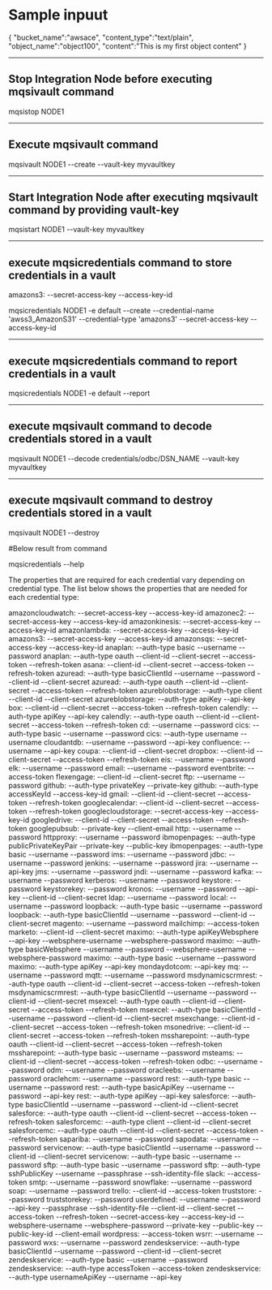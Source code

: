 # Sample inpuut

{
    "bucket_name":"awsace",
    "content_type":"text/plain",
	"object_name":"object100",
	"content":"This is my first object content"
}



---------------------------------------------------------------------
Stop Integration Node before executing mqsivault command
---------------------------------------------------------------------
mqsistop NODE1

---------------------------------------------------------------------
Execute mqsivault command
---------------------------------------------------------------------
mqsivault NODE1 --create --vault-key myvaultkey

---------------------------------------------------------------------
Start Integration Node after executing mqsivault command by providing vault-key
---------------------------------------------------------------------
mqsistart NODE1 --vault-key myvaultkey

---------------------------------------------------------------------
execute mqsicredentials command to store credentials in a vault
---------------------------------------------------------------------

amazons3: --secret-access-key <arg> --access-key-id <arg>


mqsicredentials NODE1 -e default --create --credential-name 'awss3_AmazonS31'  --credential-type 'amazons3'  --secret-access-key <arg> --access-key-id <arg>

---------------------------------------------------------------------
execute mqsicredentials command to report credentials in a vault
---------------------------------------------------------------------
mqsicredentials NODE1 -e default --report

---------------------------------------------------------------------
execute mqsivault command to decode credentials stored in a vault
---------------------------------------------------------------------
mqsivault NODE1 --decode credentials/odbc/DSN_NAME --vault-key myvaultkey

---------------------------------------------------------------------
execute mqsivault command to destroy credentials stored in a vault
---------------------------------------------------------------------
mqsivault NODE1 --destroy


#Below result from command

mqsicredentials --help

 The properties that are required for each credential vary depending on credential type. The list below shows the properties that are needed for each credential type:

amazoncloudwatch: --secret-access-key <arg> --access-key-id <arg>
amazonec2: --secret-access-key <arg> --access-key-id <arg>
amazonkinesis: --secret-access-key <arg> --access-key-id <arg>
amazonlambda: --secret-access-key <arg> --access-key-id <arg>
amazons3: --secret-access-key <arg> --access-key-id <arg>
amazonsqs: --secret-access-key <arg> --access-key-id <arg>
anaplan: --auth-type basic --username <arg> --password <arg>
anaplan: --auth-type oauth --client-id <arg> --client-secret <arg> --access-token <arg> --refresh-token <arg>
asana: --client-id <arg> --client-secret <arg> --access-token <arg> --refresh-token <arg>
azuread: --auth-type basicClientId --username <arg> --password <arg> --client-id <arg> --client-secret <arg>
azuread: --auth-type oauth --client-id <arg> --client-secret <arg> --access-token <arg> --refresh-token <arg>
azureblobstorage: --auth-type client --client-id <arg> --client-secret <arg>
azureblobstorage: --auth-type apiKey --api-key <arg>
box: --client-id <arg> --client-secret <arg> --access-token <arg> --refresh-token <arg>
calendly: --auth-type apiKey --api-key <arg>
calendly: --auth-type oauth --client-id <arg> --client-secret <arg> --access-token <arg> --refresh-token <arg>
cd: --username <arg> --password <arg>
cics: --auth-type basic --username <arg> --password <arg>
cics: --auth-type username --username <arg>
cloudantdb: --username <arg> --password <arg> --api-key <arg>
confluence: --username <arg> --api-key <arg>
coupa: --client-id <arg> --client-secret <arg>
dropbox: --client-id <arg> --client-secret <arg> --access-token <arg> --refresh-token <arg>
eis: --username <arg> --password <arg>
elk: --username <arg> --password <arg>
email: --username <arg> --password <arg>
eventbrite: --access-token <arg>
flexengage: --client-id <arg> --client-secret <arg>
ftp: --username <arg> --password <arg>
github: --auth-type privateKey --private-key <arg>
github: --auth-type accessKeyId --access-key-id <arg>
gmail: --client-id <arg> --client-secret <arg> --access-token <arg> --refresh-token <arg>
googlecalendar: --client-id <arg> --client-secret <arg> --access-token <arg> --refresh-token <arg>
googlecloudstorage: --secret-access-key <arg> --access-key-id <arg>
googledrive: --client-id <arg> --client-secret <arg> --access-token <arg> --refresh-token <arg>
googlepubsub: --private-key <arg> --client-email <arg>
http: --username <arg> --password <arg>
httpproxy: --username <arg> --password <arg>
ibmopenpages: --auth-type publicPrivateKeyPair --private-key <arg> --public-key <arg>
ibmopenpages: --auth-type basic --username <arg> --password <arg>
ims: --username <arg> --password <arg>
jdbc: --username <arg> --password <arg>
jenkins: --username <arg> --password <arg>
jira: --username <arg> --api-key <arg>
jms: --username <arg> --password <arg>
jndi: --username <arg> --password <arg>
kafka: --username <arg> --password <arg>
kerberos: --username <arg> --password <arg>
keystore: --password <arg>
keystorekey: --password <arg>
kronos: --username <arg> --password <arg> --api-key <arg> --client-id <arg> --client-secret <arg>
ldap: --username <arg> --password <arg>
local: --username <arg> --password <arg>
loopback: --auth-type basic --username <arg> --password <arg>
loopback: --auth-type basicClientId --username <arg> --password <arg> --client-id <arg> --client-secret <arg>
magento: --username <arg> --password <arg>
mailchimp: --access-token <arg>
marketo: --client-id <arg> --client-secret <arg>
maximo: --auth-type apiKeyWebsphere --api-key <arg> --websphere-username <arg> --websphere-password <arg>
maximo: --auth-type basicWebsphere --username <arg> --password <arg> --websphere-username <arg> --websphere-password <arg>
maximo: --auth-type basic --username <arg> --password <arg>
maximo: --auth-type apiKey --api-key <arg>
mondaydotcom: --api-key <arg>
mq: --username <arg> --password <arg>
mqtt: --username <arg> --password <arg>
msdynamicscrmrest: --auth-type oauth --client-id <arg> --client-secret <arg> --access-token <arg> --refresh-token <arg>
msdynamicscrmrest: --auth-type basicClientId --username <arg> --password <arg> --client-id <arg> --client-secret <arg>
msexcel: --auth-type oauth --client-id <arg> --client-secret <arg> --access-token <arg> --refresh-token <arg>
msexcel: --auth-type basicClientId --username <arg> --password <arg> --client-id <arg> --client-secret <arg>
msexchange: --client-id <arg> --client-secret <arg> --access-token <arg> --refresh-token <arg>
msonedrive: --client-id <arg> --client-secret <arg> --access-token <arg> --refresh-token <arg>
mssharepoint: --auth-type oauth --client-id <arg> --client-secret <arg> --access-token <arg> --refresh-token <arg>
mssharepoint: --auth-type basic --username <arg> --password <arg>
msteams: --client-id <arg> --client-secret <arg> --access-token <arg> --refresh-token <arg>
odbc: --username <arg> --password <arg>
odm: --username <arg> --password <arg>
oracleebs: --username <arg> --password <arg>
oraclehcm: --username <arg> --password <arg>
rest: --auth-type basic --username <arg> --password <arg>
rest: --auth-type basicApiKey --username <arg> --password <arg> --api-key <arg>
rest: --auth-type apiKey --api-key <arg>
salesforce: --auth-type basicClientId --username <arg> --password <arg> --client-id <arg> --client-secret <arg>
salesforce: --auth-type oauth --client-id <arg> --client-secret <arg> --access-token <arg> --refresh-token <arg>
salesforcemc: --auth-type client --client-id <arg> --client-secret <arg>
salesforcemc: --auth-type oauth --client-id <arg> --client-secret <arg> --access-token <arg> --refresh-token <arg>
sapariba: --username <arg> --password <arg>
sapodata: --username <arg> --password <arg>
servicenow: --auth-type basicClientId --username <arg> --password <arg> --client-id <arg> --client-secret <arg>
servicenow: --auth-type basic --username <arg> --password <arg>
sftp: --auth-type basic --username <arg> --password <arg>
sftp: --auth-type sshPublicKey --username <arg> --passphrase <arg> --ssh-identity-file <arg>
slack: --access-token <arg>
smtp: --username <arg> --password <arg>
snowflake: --username <arg> --password <arg>
soap: --username <arg> --password <arg>
trello: --client-id <arg> --access-token <arg>
truststore: --password <arg>
truststorekey: --password <arg>
userdefined: --username <arg> --password <arg> --api-key <arg> --passphrase <arg> --ssh-identity-file <arg> --client-id <arg> --client-secret <arg> --access-token <arg> --refresh-token <arg> --secret-access-key <arg> --access-key-id <arg> --websphere-username <arg> --websphere-password <arg> --private-key <arg> --public-key <arg> --public-key-id <arg> --client-email <arg>
wordpress: --access-token <arg>
wsrr: --username <arg> --password <arg>
wxs: --username <arg> --password <arg>
zendeskservice: --auth-type basicClientId --username <arg> --password <arg> --client-id <arg> --client-secret <arg>
zendeskservice: --auth-type basic --username <arg> --password <arg>
zendeskservice: --auth-type accessToken --access-token <arg>
zendeskservice: --auth-type usernameApiKey --username <arg> --api-key <arg>